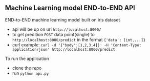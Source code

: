 ## Machine Learning model END-to-END API

END-to-END machine learning model built on iris dataset

- api will be up on url `http://localhost:8000/`
- to get predition `POST` data point(single) to `http://localhost:8000/predict` in the format `{'data': [int,...]}`
- curl example: `curl -d '{"body":[1,2,3,4]}' -H 'Content-Type: application/json' http://localhost:8000/predict`

To run the application
- clone the repo
- run `python api.py`